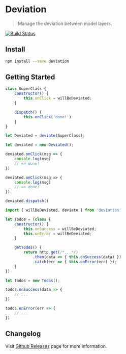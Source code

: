 Deviation
=========

> Manage the deviation between model layers.

[![Build Status](https://travis-ci.org/clitetailor/deviation.svg?branch=master)](https://travis-ci.org/clitetailor/deviation)

Install
-------

```bash
npm install --save deviation
```

Getting Started
---------------

```javascript
class SuperClass {
	constructor() {
		this.onClick = willBeDeviated;
	}

	dispatch() {
		this.onClick('done!')
	}
}

let Deviated = deviate(SuperClass);

let deviated = new Deviated();

deviated.onClick(msg => {
	console.log(msg)
	// => done!
})

deviated.onClick(msg => {
	console.log(msg)
	// => done!
})

deviated.dispatch()
```

```javascript
import { willBeDeviated, deviate } from 'deviation'

let Todos = (class {
	constructor() {
		this.onSuccess = willBeDeviated;
		this.onError = willBeDeviated;
	}

	getTodos() {
		return http.get(/*...*/)
			.then(data => { this.onSuccess(data) })
			.catch(err => { this.onError(err) });
	}
})

let todos = new Todos();

todos.onSuccess(data => {
	// ...
})

todos.onError(err => {
	// ...
})
```

Changelog
---------

Visit [Github Releases](https://github.com/clitetailor/deviation/releases) page for more information.